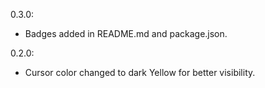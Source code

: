 0.3.0:

* Badges added in README.md and package.json.

0.2.0:

* Cursor color changed to dark Yellow for better visibility.
